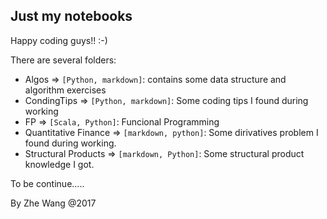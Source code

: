 ## Just my notebooks

Happy coding guys!! :-)

There are several folders:

- Algos => `[Python, markdown]`: contains some data structure and algorithm exercises
- CondingTips => `[Python, markdown]`: Some coding tips I found during working
- FP => `[Scala, Python]`: Funcional Programming
- Quantitative Finance => `[markdown, python]`: Some dirivatives problem I found during working.
- Structural Products => `[markdown, Python]`: Some structural product knowledge I got.


To be continue.....


By Zhe Wang
@2017

